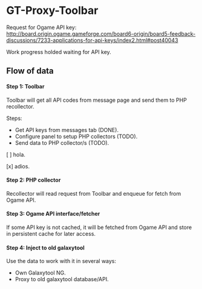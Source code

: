 # GT-Proxy-Toolbar
Request for Ogame API key:
http://board.origin.ogame.gameforge.com/board6-origin/board5-feedback-discussions/7233-applications-for-api-keys/index2.html#post40043

Work progress holded waiting for API key.

## Flow of data ##

#### Step 1: Toolbar

Toolbar will get all API codes from message page and send them to PHP recollector.

Steps:
* Get API keys from messages tab (DONE).
* Configure panel to setup PHP collectors (TODO).
* Send data to PHP collector/s (TODO).

[ ] hola.

[x] adios.


#### Step 2: PHP collector

Recollector will read request from Toolbar and enqueue for fetch from Ogame API.

#### Step 3: Ogame API interface/fetcher

If some API key is not cached, it will be fetched from Ogame API and store in persistent cache for later access.

#### Step 4: Inject to old galaxytool

Use the data to work with it in several ways:

* Own Galaxytool NG.
* Proxy to old galaxytool database/API.
